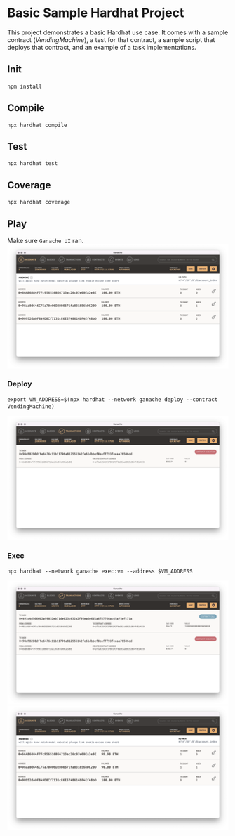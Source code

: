 # Basic Sample Hardhat Project

This project demonstrates a basic Hardhat use case.
It comes with a sample contract (*VendingMachine*), a test for that contract,
a sample script that deploys that contract,
and an example of a task implementations.

## Init

```shell
npm install
```

## Compile

```shell
npx hardhat compile
```

## Test

```shell
npx hardhat test
```

## Coverage

```shell
npx hardhat coverage
```

## Play

Make sure `Ganache UI` ran.
![init](/docs/init.png)

### Deploy

```shell
export VM_ADDRESS=$(npx hardhat --network ganache deploy --contract VendingMachine)
```

![deploy](/docs/deploy.png)

### Exec

```shell
npx hardhat --network ganache exec:vm --address $VM_ADDRESS
```

![exec-tx](/docs/exec-1.png)
![exec](/docs/exec-2.png)

